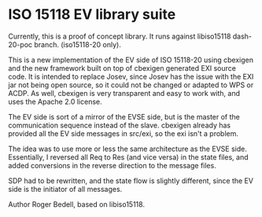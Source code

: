 ISO 15118 EV library suite
=======================

Currently, this is a proof of concept library. It runs against libiso15118 dash-20-poc branch. (iso15118-20 only).


This is a new implementation of the EV side of ISO 15118-20 using cbexigen and the new framework built on top of cbexigen
generated EXI source code.
It is intended to replace Josev, since Josev has the issue with the EXI jar not being open source, so it could not
be changed or adapted to WPS or ACDP. As well, cbexigen is very transparent and easy to work with, and uses the Apache 2.0
license.

The EV side is sort of a mirror of the EVSE side, but is the master of the communication sequence instead of the slave.
cbexigen already has provided all the EV side messages in src/exi, so the exi isn't a problem.

The idea was to use more or less the same architecture as the EVSE side. Essentially, I reversed all Req to Res 
(and vice versa) in the state files, and added conversions in the reverse direction to the message files.

SDP had to be rewritten, and the state flow is slightly different, since the EV side is the initiator of all messages.

Author Roger Bedell, based on libiso15118.



